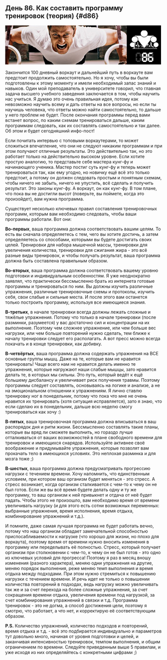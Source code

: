 ## День 86. Как составить программу тренировок (теория) {#d86}

![](src/img/86.jpg)

Закончится 100 дневный воркаут и дальнейший путь в воркауте вам предстоит продолжить самостоятельно. Но я хочу, чтобы вы были подготовлены к этому моменту и имели необходимый запас знаний и навыков. Один мой преподаватель в университете говорил, что главная задача высшего учебного заведения заключается в том, чтобы научить нас учиться. Я думаю это очень правильная идея, потому как невозможно научить всему и дать ответы на все вопросы, но если ты научишь человека, что ответы можно найти самостоятельно, то дальше у него проблем не будет. После окончания программы перед вами встанет вопрос, по каким схемам тренироваться дальше, каким программам следовать, как их составлять самостоятельно и так далее. Об этом и будет сегодняшний инфо-пост! 

Если почитать интервью с топовыми воркаутерами, то может сложиться впечатление, что они не следуют никаким программам и при этом получают отличные результаты. Это действительно так, но это работает только на действительно высоком уровне. Если хотите простую аналогию, то представьте себе мастера кунг-фу и начинающего ученика. Мастер постиг суть кунг-фу и теперь может тренироваться так, как ему угодно, но новичку ещё всё это только предстоит, а потому он должен следовать простым и понятным схемам, чтобы ничего не забыть, ничего не упустить, всё сделать и получить результат. Это законы кунг-фу. А воркаут, он как кунг-фу. В том плане, что пока вы не достигли высот (поверьте, вы поймете, когда это произойдет), вам нужна программа. 

Существует несколько ключевых правил составления тренировочных программ, которым вам необходимо следовать, чтобы ваши программы работали. Вот они: 

**Во-первых**, ваша программа должна соответствовать вашим целям. То есть вы сначала определяетесь с тем, чего вы хотите достичь, а затем определяетесь со способами, которыми вы будете достигать своих целей. Тренировки для набора мышечной массы, тренировки для увеличения количества, тренировки для сжигания жира - это всё разные виды тренировок, и чтобы получать результат, ваша программа должна быть составлена правильным образом. 

**Во-вторых**, ваша программа должна соответствовать вашему уровню подготовки и индивидуальным особенностям. Я уже неоднократно заявлял, что практически бессмысленно брать из интернета готовые программы и тренироваться по ним. Вы должны изучить различные упражнения, различные тренировочные схемы и протоколы, изучить себя, свои слабые и сильные места. И после этого вам останется только построить программу, используя все имеющиеся знания. 

**В-третьих**, в начале тренировки всегда должны лежать сложные и тяжёлые упражнения. Потому что только в начале тренировки (после разминки, разумеется) у вас достаточно сил и концентрации на их выполнение. Поэтому чем сложнее упражнение, или чем больше вес нагрузки, или чем больше повторений нужно сделать, тем ближе к началу тренировки следует его располагать. А вот пресс можно всегда покачать и в конце тренировки, как добивку. 

**В-четвёртых**, ваша программа должна содержать упражнения на ВСЕ основные группы мышц. Даже на те, которые вам не нравится тренировать! Чаще всего нам не нравится делать именно те упражнения, которые нагружают наши слабые мышцы, зато нравится делать те, в которых мы сильны. Это путь, который ведёт к ещё большему дисбалансу и увеличивает риск получения травмы. Поэтому программы следует составлять, основываясь на логике и анализе, а не на эмоциональном отношении к упражнениям. Я лично ставлю тренировку ног в понедельник, потому что пока что мне не очень нравится их тренировать (хотя ситуация исправляется), зато я знаю, что если сделаю их в понедельник, дальше всю неделю смогу тренироваться как хочу :) 

**В-пятых**, ваша тренировочная программа должна вписываться в ваш распорядок дня и ритм жизни. Бессмысленно составлять такие планы, которые вы вряд ли сможете выполнить, но гораздо лучше отталкиваться от ваших возможностей в плане свободного времени для тренировок и имеющихся снарядов. Используйте активнее своё воображение и придумывайте упражнения, которые позволят вам прокачать тело в имеющихся условиях. Это неплохая разминка и для мозга тоже ;) 

**В-шестых**, ваша программа должна предусматривать прогрессию нагрузки с течением времени. Хочу напомнить, что единственным условием, при котором ваш организм будет меняться - это стресс. А стресс возникает, когда организм сталкивается с чем-то к чему он не был готов. Если же вы всё время будете делать одну и ту же программу, то ваш организм к ней привыкнет и отдача от неё будет падать. Чтобы этого не произошло, вам необходимо время от времени увеличивать нагрузку (и для этого есть сотни возможных переменных: выбранные упражнения, время исполнения, время отдыха, комбинирование упражнений и т.д.). 

И помните, даже самая лучшая программа не будет работать вечно, потому что наш организм обладает замечательной способностью приспосабливаемости к нагрузке (что хорошо для жизни, но плохо для воркаута), поэтому время от времени нужно вносить изменения в программу или переделывать её полностью. Стресс, который получает организм при столкновении с чем-то, к чему он не был готов - это одно из ключевых условий для прогресса! Поэтому я раз в месяц вношу изменения (разного характера), меняю одни упражнения на другие, меняю порядок выполнения, реже меняю темп выполнения и время отдыха между подходами. При этом нужно стремиться к повышению нагрузки с течением времени. И речь идет не только о повышении количества повторений в подходах, ведь нагрузку можно увеличивать так же и за счет перехода на более сложные упражнения, за счет сокращения времени отдыха, увеличения времени под нагрузкой, за счет комбинирования упражнений в связки и т.д. Программа тренировок - это не догма, а способ достижения цели, поэтому я смотрю, что работает, а что нет, и корректирую её соответствующим образом. 

**P.S.** Количество упражнений, количество подходов и повторений, время отдыха и т.д. - всё это подбирается индивидуально и параметров тут довольно много, начиная от уровня подготовки и целей, и заканчивая интенсивностью тренировок, темпом выполнения, и общим ограничением по времени. Следуйте приведенным выше 5 правилам, и уже исходя из них определяйтесь с конкретными цифрами ;) 

